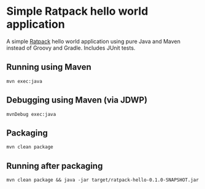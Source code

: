 # Simple Ratpack hello world application

A simple [Ratpack](https://ratpack.io/) hello world application using pure Java
and Maven instead of Groovy and Gradle. Includes JUnit tests.

## Running using Maven

```
mvn exec:java
```

## Debugging using Maven (via JDWP)

```
mvnDebug exec:java
```

## Packaging

```
mvn clean package
```

## Running after packaging

```
mvn clean package && java -jar target/ratpack-hello-0.1.0-SNAPSHOT.jar

```

